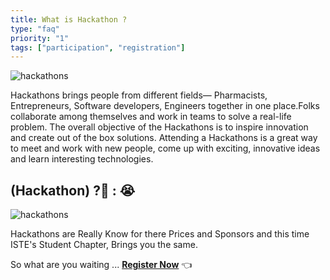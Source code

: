 ```yaml
---
title: What is Hackathon ?
type: "faq"
priority: "1"
tags: ["participation", "registration"]
---
```


![hackathons](https://miro.medium.com/max/2880/1*PiJiIxMhkMfKnIOJlwIEHw.jpeg)

Hackathons brings people from different fields— Pharmacists, Entrepreneurs, Software developers, Engineers together in one place.Folks collaborate among themselves and work in teams to solve a real-life problem. The overall objective of the Hackathons is to inspire innovation and create out of the box solutions. Attending a Hackathons is a great way to meet and work with new people, come up with exciting, innovative ideas and learn interesting technologies.

## **(Hackathon)**   **?**🤩 **:**    😭  

![hackathons](https://pbs.twimg.com/media/CAnDwJmWoAA7Mdm.jpg)

Hackathons are Really Know for there Prices and Sponsors and this time ISTE's Student Chapter, Brings you the same.

So what are you waiting ... [**Register Now**](https://github.com/ISTESRMNCR/CODE-CAMP-2020#readme) 👈